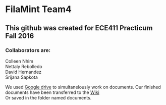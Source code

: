 # FilaMint Team4

## This github was created for ECE411 Practicum Fall 2016  

### Collaborators are:

Colleen Nhim  
Nettaly Rebolledo  
David Hernandez  
Srijana Sapkota  

We used [Google drive] to simultanelously work on documents. Our finished documents have been transferred to the [Wiki](../../wiki)  
Or saved in the folder named documents. 

[Google drive]: https://drive.google.com/drive/u/1/folders/0B7ei5UTStXl6bGFZWWxhMDdIQzQ


